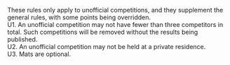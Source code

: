 These rules only apply to unofficial competitions, and they supplement the general rules, with some points being
overridden.\
U1. An unofficial competition may not have fewer than three competitors in total. Such competitions will be removed
without the results being published.\
U2. An unofficial competition may not be held at a private residence.\
U3. Mats are optional.
